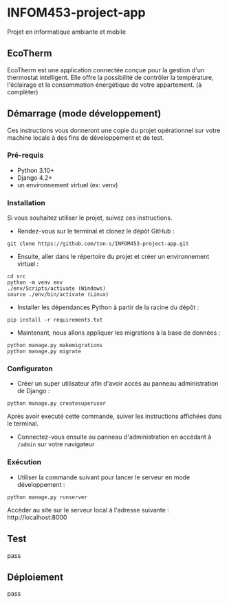 # INFOM453-project-app

Projet en informatique ambiante et mobile

## EcoTherm

EcoTherm est une application connectée conçue pour la gestion d'un thermostat intelligent. Elle offre la possibilité de contrôler la température, l'éclairage et la consommation énergétique de votre appartement. (à complèter) 

## Démarrage (mode développement)

Ces instructions vous donneront une copie du projet opérationnel sur votre machine locale à des fins de développement et de test.

### Pré-requis

- Python 3.10+
- Django 4.2+
- un environnement virtuel (ex: venv)

### Installation

Si vous souhaitez utiliser le projet, suivez ces instructions.

- Rendez-vous sur le terminal et clonez le dépôt GitHub :

```shell
git clone https://github.com/ton-s/INFOM453-project-app.git
```

- Ensuite, aller dans le répertoire du projet et créer un environnement virtuel :

```shell
cd src
python -m venv env
./env/Scripts/activate (Windows)
source ./env/bin/activate (Linux)
```

- Installer les dépendances Python à partir de la racine du dépôt :

```shell
pip install -r requirements.txt
```

- Maintenant, nous allons appliquer les migrations à la base de données :

```shell
python manage.py makemigrations
python manage.py migrate
```

### Configuraton

- Créer un super utilisateur afin d'avoir accès au panneau administration de Django :

```shell
python manage.py createsuperuser
```

Après avoir executé cette commande, suiver les instructions affichées dans le terminal.

- Connectez-vous ensuite au panneau d'administration en accédant à `/admin` sur votre navigateur

### Exécution

- Utiliser la commande suivant pour lancer le serveur en mode développement :

```shell
python manage.py runserver
```

Accèder au site sur le serveur local à l'adresse suivante :  http://localhost:8000

## Test
pass

## Déploiement

pass
